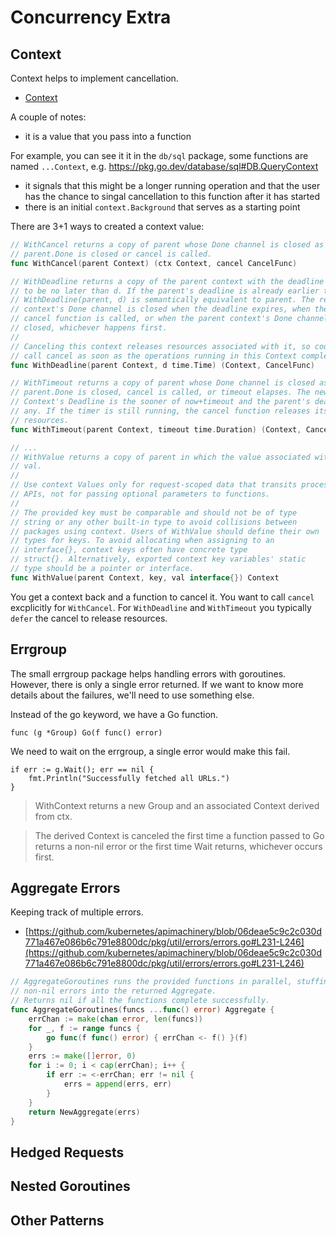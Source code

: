 # Concurrency Extra

## Context

Context helps to implement cancellation.

* [Context](Context)

A couple of notes:

* it is a value that you pass into a function

For example, you can see it it in the `db/sql` package, some functions are named `...Context`, e.g. https://pkg.go.dev/database/sql#DB.QueryContext

* it signals that this might be a longer running operation and that the user has the chance to singal cancellation to this function after it has started
* there is an initial `context.Background` that serves as a starting point

There are 3+1 ways to created a context value:

```go
// WithCancel returns a copy of parent whose Done channel is closed as soon as
// parent.Done is closed or cancel is called.
func WithCancel(parent Context) (ctx Context, cancel CancelFunc)

// WithDeadline returns a copy of the parent context with the deadline adjusted
// to be no later than d. If the parent's deadline is already earlier than d,
// WithDeadline(parent, d) is semantically equivalent to parent. The returned
// context's Done channel is closed when the deadline expires, when the returned
// cancel function is called, or when the parent context's Done channel is
// closed, whichever happens first.
//
// Canceling this context releases resources associated with it, so code should
// call cancel as soon as the operations running in this Context complete.
func WithDeadline(parent Context, d time.Time) (Context, CancelFunc) 

// WithTimeout returns a copy of parent whose Done channel is closed as soon as
// parent.Done is closed, cancel is called, or timeout elapses. The new
// Context's Deadline is the sooner of now+timeout and the parent's deadline, if
// any. If the timer is still running, the cancel function releases its
// resources.
func WithTimeout(parent Context, timeout time.Duration) (Context, CancelFunc)

// ...
// WithValue returns a copy of parent in which the value associated with key is
// val.
//
// Use context Values only for request-scoped data that transits processes and
// APIs, not for passing optional parameters to functions.
//
// The provided key must be comparable and should not be of type
// string or any other built-in type to avoid collisions between
// packages using context. Users of WithValue should define their own
// types for keys. To avoid allocating when assigning to an
// interface{}, context keys often have concrete type
// struct{}. Alternatively, exported context key variables' static
// type should be a pointer or interface.
func WithValue(parent Context, key, val interface{}) Context
```

You get a context back and a function to cancel it. You want to call `cancel` excplicitly for `WithCancel`. For `WithDeadline` and `WithTimeout` you typically `defer` the cancel to release resources.


## Errgroup

The small errgroup package helps handling errors with goroutines. However, there
is only a single error returned. If we want to know more details about the
failures, we'll need to use something else.

Instead of the go keyword, we have a Go function.

```
func (g *Group) Go(f func() error)
```

We need to wait on the errgroup, a single error would make this fail.

```
if err := g.Wait(); err == nil {
    fmt.Println("Successfully fetched all URLs.")
}
```

> WithContext returns a new Group and an associated Context derived from ctx.

> The derived Context is canceled the first time a function passed to Go returns
> a non-nil error or the first time Wait returns, whichever occurs first. 


## Aggregate Errors

Keeping track of multiple errors.

* [https://github.com/kubernetes/apimachinery/blob/06deae5c9c2c030d771a467e086b6c791e8800dc/pkg/util/errors/errors.go#L231-L246](https://github.com/kubernetes/apimachinery/blob/06deae5c9c2c030d771a467e086b6c791e8800dc/pkg/util/errors/errors.go#L231-L246)

```go
// AggregateGoroutines runs the provided functions in parallel, stuffing all
// non-nil errors into the returned Aggregate.
// Returns nil if all the functions complete successfully.
func AggregateGoroutines(funcs ...func() error) Aggregate {
	errChan := make(chan error, len(funcs))
	for _, f := range funcs {
		go func(f func() error) { errChan <- f() }(f)
	}
	errs := make([]error, 0)
	for i := 0; i < cap(errChan); i++ {
		if err := <-errChan; err != nil {
			errs = append(errs, err)
		}
	}
	return NewAggregate(errs)
}
```

## Hedged Requests

## Nested Goroutines

## Other Patterns